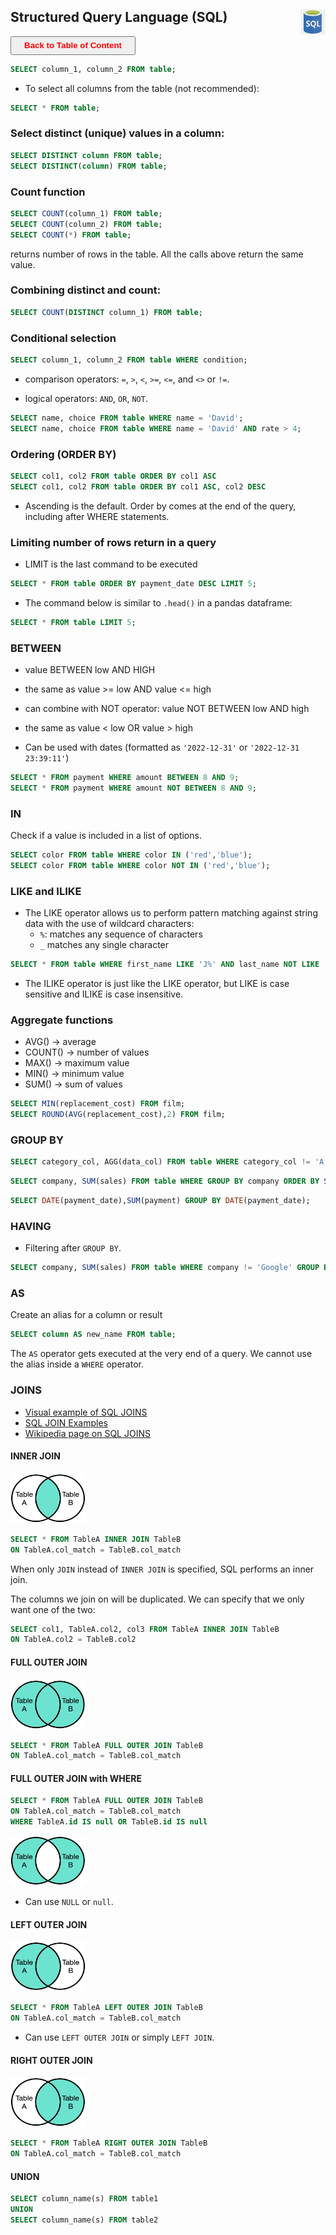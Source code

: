 ## Structured Query Language (SQL) <img src="img/sql_logo.jpg" width="40" height="40" style="float: right;" />

<a><button name="button" style = "color:red;width:200px;height:30px;cursor:pointer" onclick="window.location.href='https://reynier0611.github.io';">**Back to Table of Content**</button></a> 

```sql
SELECT column_1, column_2 FROM table;
```

- To select all columns from the table (not recommended):

```sql
SELECT * FROM table;
```

### Select distinct (unique) values in a column:

```sql
SELECT DISTINCT column FROM table;
SELECT DISTINCT(column) FROM table;
```

### Count function

```sql
SELECT COUNT(column_1) FROM table;
SELECT COUNT(column_2) FROM table;
SELECT COUNT(*) FROM table;
```

returns number of rows in the table. All the calls above return the same value.

### Combining distinct and count:

```sql
SELECT COUNT(DISTINCT column_1) FROM table;
```

### Conditional selection

```sql
SELECT column_1, column_2 FROM table WHERE condition;
```

- comparison operators: ```=```, ```>```, ```<```, ```>=```, ```<=```, and ```<>``` or ```!=```.

- logical operators: ```AND```, ```OR```, ```NOT```.

```sql
SELECT name, choice FROM table WHERE name = 'David';
SELECT name, choice FROM table WHERE name = 'David' AND rate > 4;
```

### Ordering (ORDER BY)

```sql
SELECT col1, col2 FROM table ORDER BY col1 ASC
SELECT col1, col2 FROM table ORDER BY col1 ASC, col2 DESC
```

- Ascending is the default. Order by comes at the end of the query, including after WHERE statements.

### Limiting number of rows return in a query

- LIMIT is the last command to be executed

```sql
SELECT * FROM table ORDER BY payment_date DESC LIMIT 5;
```

- The command below is similar to ```.head()``` in a pandas dataframe:

```sql
SELECT * FROM table LIMIT 5;
```

### BETWEEN

- value BETWEEN low AND HIGH
- the same as value >= low AND value <= high

- can combine with NOT operator: value NOT BETWEEN low AND high
- the same as value < low OR value > high

- Can be used with dates (formatted as ```'2022-12-31'``` or ```'2022-12-31 23:39:11'```)

```sql
SELECT * FROM payment WHERE amount BETWEEN 8 AND 9;
SELECT * FROM payment WHERE amount NOT BETWEEN 8 AND 9;
```

### IN

Check if a value is included in a list of options.

```sql
SELECT color FROM table WHERE color IN ('red','blue');
SELECT color FROM table WHERE color NOT IN ('red','blue');
```

### LIKE and ILIKE

- The LIKE operator allows us to perform pattern matching against string data with the use of wildcard characters:
	- ```%```: matches any sequence of characters
	- ```_``` matches any single character

```sql
SELECT * FROM table WHERE first_name LIKE 'J%' AND last_name NOT LIKE 'S%';
```

- The ILIKE operator is just like the LIKE operator, but LIKE is case sensitive and ILIKE is case insensitive.

### Aggregate functions

- AVG() -> average
- COUNT() -> number of values
- MAX() -> maximum value
- MIN() -> minimum value
- SUM() -> sum of values

```sql
SELECT MIN(replacement_cost) FROM film;
SELECT ROUND(AVG(replacement_cost),2) FROM film;
```

### GROUP BY

```sql
SELECT category_col, AGG(data_col) FROM table WHERE category_col != 'A' GROUP BY category_col;
```

```sql
SELECT company, SUM(sales) FROM table WHERE GROUP BY company ORDER BY SUM(sales);
```

```sql
SELECT DATE(payment_date),SUM(payment) GROUP BY DATE(payment_date);
```

### HAVING

- Filtering after ```GROUP BY```.

```sql
SELECT company, SUM(sales) FROM table WHERE company != 'Google' GROUP BY company HAVING SUM(sales) > 1000;
```

### AS

Create an alias for a column or result

```sql
SELECT column AS new_name FROM table;
```

The ```AS``` operator gets executed at the very end of a query. We cannot use the alias inside a ```WHERE``` operator.

### JOINS

- [Visual example of SQL JOINS](https://blog.codinghorror.com/a-visual-explanation-of-sql-joins/)
- [SQL JOIN Examples](https://www.talend.com)
- [Wikipedia page on SQL JOINS](https://en.wikipedia.org/wiki/Join_(SQL))

#### INNER JOIN

<img src="img/join_inner.jpg" width="120" height="80" style="float: center;" />

```sql
SELECT * FROM TableA INNER JOIN TableB
ON TableA.col_match = TableB.col_match
```

When only ```JOIN``` instead of ```INNER JOIN``` is specified, SQL performs an inner join.

The columns we join on will be duplicated. We can specify that we only want one of the two:

```sql
SELECT col1, TableA.col2, col3 FROM TableA INNER JOIN TableB
ON TableA.col2 = TableB.col2
```

#### FULL OUTER JOIN

<img src="img/join_outer.jpg" width="120" height="80" style="float: center;" />

```sql
SELECT * FROM TableA FULL OUTER JOIN TableB
ON TableA.col_match = TableB.col_match
```

#### FULL OUTER JOIN with WHERE

```sql
SELECT * FROM TableA FULL OUTER JOIN TableB
ON TableA.col_match = TableB.col_match
WHERE TableA.id IS null OR TableB.id IS null
```

<img src="img/join_outer_where.jpg" width="120" height="80" style="float: center;" />

- Can use ```NULL``` or ```null```.

#### LEFT OUTER JOIN

<img src="img/join_left.jpg" width="120" height="80" style="float: center;" />

```sql
SELECT * FROM TableA LEFT OUTER JOIN TableB
ON TableA.col_match = TableB.col_match
```

- Can use ```LEFT OUTER JOIN``` or simply ```LEFT JOIN```.

#### RIGHT OUTER JOIN

<img src="img/join_right.jpg" width="120" height="80" style="float: center;" />

```sql
SELECT * FROM TableA RIGHT OUTER JOIN TableB
ON TableA.col_match = TableB.col_match
```

#### UNION

```sql
SELECT column_name(s) FROM table1
UNION
SELECT column_name(s) FROM table2
```